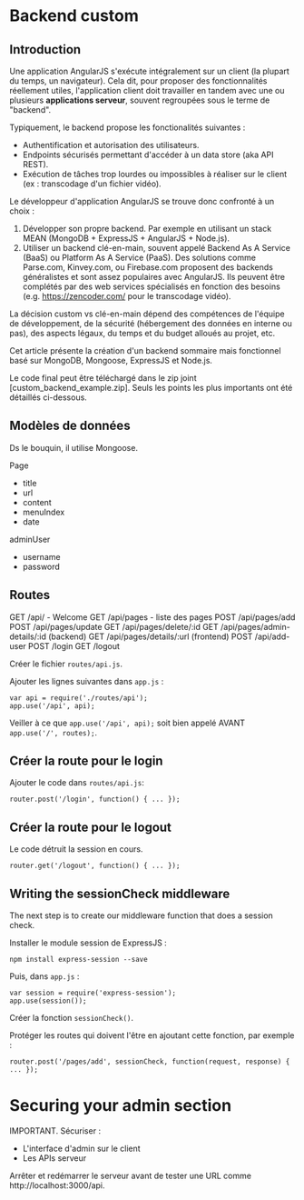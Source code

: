 Backend custom
==============

Introduction
------------

Une application AngularJS s'exécute intégralement sur un client (la plupart du temps, un navigateur). Cela dit, pour proposer des fonctionnalités réellement utiles, l'application client doit travailler en tandem avec une ou plusieurs **applications serveur**, souvent regroupées sous le terme de "backend".

Typiquement, le backend propose les fonctionalités suivantes :
- Authentification et autorisation des utilisateurs.
- Endpoints sécurisés permettant d'accéder à un data store (aka API REST).
- Exécution de tâches trop lourdes ou impossibles à réaliser sur le client (ex : transcodage d'un fichier vidéo).

Le développeur d'application AngularJS se trouve donc confronté à un choix :

1. Développer son propre backend. Par exemple en utilisant un stack MEAN (MongoDB + ExpressJS + AngularJS + Node.js).
2. Utiliser un backend clé-en-main, souvent appelé Backend As A Service (BaaS) ou Platform As A Service (PaaS). Des solutions comme Parse.com, Kinvey.com, ou Firebase.com proposent des backends généralistes et sont assez populaires avec AngularJS. Ils peuvent être complétés par des web services spécialisés en fonction des besoins (e.g. https://zencoder.com/ pour le transcodage vidéo).

La décision custom vs clé-en-main dépend des compétences de l'équipe de développement, de la sécurité (hébergement des données en interne ou pas), des aspects légaux, du temps et du budget alloués au projet, etc.

Cet article présente la création d'un backend sommaire mais fonctionnel basé sur MongoDB, Mongoose, ExpressJS et Node.js.

Le code final peut être téléchargé dans le zip joint [custom_backend_example.zip]. Seuls les points les plus importants ont été détaillés ci-dessous.

Modèles de données
------------------

Ds le bouquin, il utilise Mongoose.

Page
  - title
  - url
  - content
  - menuIndex
  - date

adminUser
  - username
  - password


Routes
------

GET /api/ - Welcome
GET /api/pages - liste des pages
POST /api/pages/add
POST /api/pages/update
GET /api/pages/delete/:id
GET /api/pages/admin-details/:id (backend)
GET /api/pages/details/:url (frontend)
POST /api/add-user
POST /login
GET /logout

Créer le fichier `routes/api.js`.

Ajouter les lignes suivantes dans `app.js` :

    var api = require('./routes/api');
    app.use('/api', api);

Veiller à ce que `app.use('/api', api);` soit bien appelé AVANT `app.use('/', routes);`.

Créer la route pour le login
----------------------------

Ajouter le code dans `routes/api.js`:

    router.post('/login', function() { ... });

Créer la route pour le logout
-----------------------------

Le code détruit la session en cours.

    router.get('/logout', function() { ... });

Writing the sessionCheck middleware
-----------------------------------

The next step is to create our middleware function that does a session check.

Installer le module session de ExpressJS :

    npm install express-session --save

Puis, dans `app.js` :

    var session = require('express-session');
    app.use(session());

Créer la fonction `sessionCheck()`.

Protéger les routes qui doivent l'être en ajoutant cette fonction, par exemple :

    router.post('/pages/add', sessionCheck, function(request, response) { ... });


Securing your admin section
===========================

IMPORTANT. Sécuriser :
- L'interface d'admin sur le client
- Les APIs serveur


Arrêter et redémarrer le serveur avant de tester une URL comme http://localhost:3000/api.
